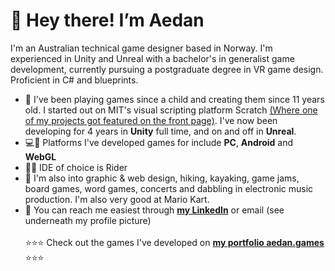 # 🦘 Hey there! I’m Aedan
I'm an Australian technical game designer based in Norway. I'm experienced in Unity and Unreal with a bachelor's in generalist game development, currently pursuing a postgraduate degree in VR game design. Proficient in C# and blueprints.
- 🐣 I've been playing games since a child and creating them since 11 years old. I started out on MIT's visual scripting platform Scratch [(Where one of my projects got featured on the front page)](https://scratch.mit.edu/projects/11436928/). I've now been developing for 4 years in **Unity** full time, and on and off in **Unreal**.
- 💻📲 Platforms I've developed games for include **PC**, **Android** and **WebGL**
- 👨‍💻 IDE of choice is Rider
- 🛶 I'm also into graphic & web design, hiking, kayaking, game jams, board games, word games, concerts and dabbling in electronic music production. I'm also very good at Mario Kart.
- 📨 You can reach me easiest through [**my LinkedIn**](www.linkedin.com/in/aedans) or email (see underneath my profile picture)
<br> <br>⭐⭐⭐ Check out the games I've developed on [**my portfolio aedan.games**](https://aedan.games) ⭐⭐⭐

